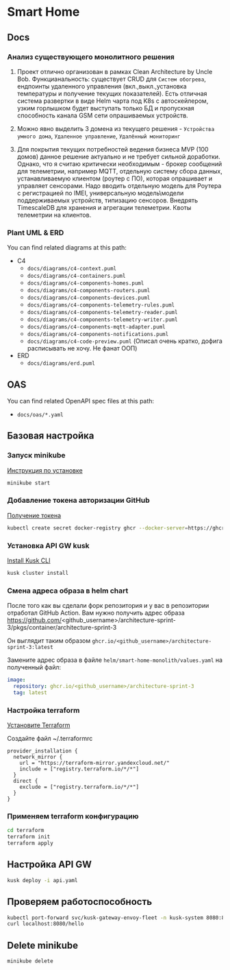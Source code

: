 # Smart Home

## Docs

### Анализ существующего монолитного решения

1. Проект отлично организован в рамках Clean Architecture by Uncle Bob. Функцианальность: существует CRUD для `Систем обогрева`, ендпоинты удаленного управления (вкл.,выкл.,установка температуры и получение текущих показателей). Есть отличная система развертки в виде Helm чарта под K8s с автоскейлером, узким горлышком будет выступать только БД и пропускная способность канала GSM сети опрашиваемых устройств.

2. Можно явно выделить 3 домена из текущего решения - `Устройства умного дома`, `Удаленное управление`, `Удалённый мониторинг`

3. Для покрытия текущих потребностей ведения бизнеса MVP (100 домов) данное решение актуально и не требует сильной доработки. Однако, что я считаю критически необходимым - брокер сообщений для телеметрии, например MQTT, отдельную систему сбора данных, устанавливаемую клиентом (роутер с ПО), которая опрашивает и управляет сенсорами. Надо вводить отдельную модель для Роутера с регистрацией по IMEI, универсальную модель\модели поддерживаемых устройств, типизацию сенсоров. Внедрять TimescaleDB для хранения и агрегации телеметрии. Квоты телеметрии на клиентов.

### Plant UML & ERD

You can find related diagrams at this path:

- C4
  - `docs/diagrams/c4-context.puml`
  - `docs/diagrams/c4-containers.puml`
  - `docs/diagrams/c4-components-homes.puml`
  - `docs/diagrams/c4-components-routers.puml`
  - `docs/diagrams/c4-components-devices.puml`
  - `docs/diagrams/c4-components-telemetry-rules.puml`
  - `docs/diagrams/c4-components-telemetry-reader.puml`
  - `docs/diagrams/c4-components-telemetry-writer.puml`
  - `docs/diagrams/c4-components-mqtt-adapter.puml`
  - `docs/diagrams/c4-components-notifications.puml`
  - `docs/diagrams/c4-code-preview.puml` (Описал очень кратко, дофига расписывать не хочу. Не фанат ООП)
- ERD
  - `docs/diagrams/erd.puml`

## OAS

You can find related OpenAPI spec files at this path:

- `docs/oas/*.yaml`

## Базовая настройка

### Запуск minikube

[Инструкция по установке](https://minikube.sigs.k8s.io/docs/start/)

```bash
minikube start
```

### Добавление токена авторизации GitHub

[Получение токена](https://github.com/settings/tokens/new)

```bash
kubectl create secret docker-registry ghcr --docker-server=https://ghcr.io --docker-username=<github_username> --docker-password=<github_token> -n default
```

### Установка API GW kusk

[Install Kusk CLI](https://docs.kusk.io/getting-started/install-kusk-cli)

```bash
kusk cluster install
```

### Смена адреса образа в helm chart

После того как вы сделали форк репозитория и у вас в репозитории отработал GitHub Action. Вам нужно получить адрес образа <https://github.com/><github_username>/architecture-sprint-3/pkgs/container/architecture-sprint-3

Он выглядит таким образом
```ghcr.io/<github_username>/architecture-sprint-3:latest```

Замените адрес образа в файле `helm/smart-home-monolith/values.yaml` на полученный файл:

```yaml
image:
  repository: ghcr.io/<github_username>/architecture-sprint-3
  tag: latest
```

### Настройка terraform

[Установите Terraform](https://yandex.cloud/ru/docs/tutorials/infrastructure-management/terraform-quickstart#install-terraform)

Создайте файл ~/.terraformrc

```hcl
provider_installation {
  network_mirror {
    url = "https://terraform-mirror.yandexcloud.net/"
    include = ["registry.terraform.io/*/*"]
  }
  direct {
    exclude = ["registry.terraform.io/*/*"]
  }
}
```

### Применяем terraform конфигурацию

```bash
cd terraform
terraform init
terraform apply
```

## Настройка API GW

```bash
kusk deploy -i api.yaml
```

## Проверяем работоспособность

```bash
kubectl port-forward svc/kusk-gateway-envoy-fleet -n kusk-system 8080:80
curl localhost:8080/hello
```

## Delete minikube

```bash
minikube delete
```
